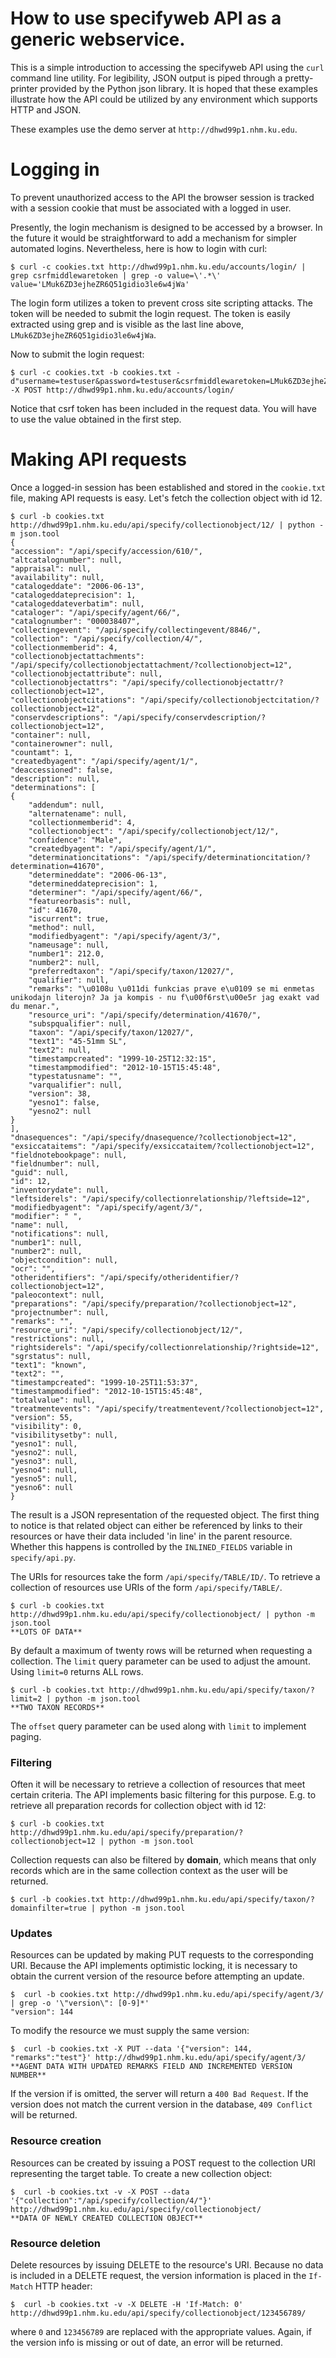 How to use specifyweb API as a generic webservice.
==========

This is a simple introduction to accessing the specifyweb API using
the `curl` command line utility. For legibility, JSON output is piped
through a pretty-printer provided by the Python json library. It is
hoped that these examples illustrate how the API could be utilized by
any environment which supports HTTP and JSON.

These examples use the demo server at `http://dhwd99p1.nhm.ku.edu`.

# Logging in #

To prevent unauthorized access to the API the browser session is
tracked with a session cookie that must be associated with a logged in
user.

Presently, the login mechanism is designed to be accessed by a
browser. In the future it would be straightforward to add a mechanism
for simpler automated logins. Nevertheless, here is how to login with
curl:

    $ curl -c cookies.txt http://dhwd99p1.nhm.ku.edu/accounts/login/ | grep csrfmiddlewaretoken | grep -o value=\'.*\'
    value='LMuk6ZD3ejheZR6Q51gidio3le6w4jWa'

The login form utilizes a token to prevent cross site scripting
attacks. The token will be needed to submit the login request. The
token is easily extracted using grep and is visible as the last line
above, `LMuk6ZD3ejheZR6Q51gidio3le6w4jWa`.

Now to submit the login request:

    $ curl -c cookies.txt -b cookies.txt -d"username=testuser&password=testuser&csrfmiddlewaretoken=LMuk6ZD3ejheZR6Q51gidio3le6w4jWa&this_is_the_login_form=1&next=&collection_id=4" -X POST http://dhwd99p1.nhm.ku.edu/accounts/login/

Notice that csrf token has been included in the request data. You will
have to use the value obtained in the first step.

# Making API requests #

Once a logged-in session has been established and stored in the
`cookie.txt` file, making API requests is easy. Let's fetch the
collection object with id 12.

    $ curl -b cookies.txt http://dhwd99p1.nhm.ku.edu/api/specify/collectionobject/12/ | python -m json.tool
    {
    "accession": "/api/specify/accession/610/",
    "altcatalognumber": null,
    "appraisal": null,
    "availability": null,
    "catalogeddate": "2006-06-13",
    "catalogeddateprecision": 1,
    "catalogeddateverbatim": null,
    "cataloger": "/api/specify/agent/66/",
    "catalognumber": "000038407",
    "collectingevent": "/api/specify/collectingevent/8846/",
    "collection": "/api/specify/collection/4/",
    "collectionmemberid": 4,
    "collectionobjectattachments": "/api/specify/collectionobjectattachment/?collectionobject=12",
    "collectionobjectattribute": null,
    "collectionobjectattrs": "/api/specify/collectionobjectattr/?collectionobject=12",
    "collectionobjectcitations": "/api/specify/collectionobjectcitation/?collectionobject=12",
    "conservdescriptions": "/api/specify/conservdescription/?collectionobject=12",
    "container": null,
    "containerowner": null,
    "countamt": 1,
    "createdbyagent": "/api/specify/agent/1/",
    "deaccessioned": false,
    "description": null,
    "determinations": [
    {
        "addendum": null,
        "alternatename": null,
        "collectionmemberid": 4,
        "collectionobject": "/api/specify/collectionobject/12/",
        "confidence": "Male",
        "createdbyagent": "/api/specify/agent/1/",
        "determinationcitations": "/api/specify/determinationcitation/?determination=41670",
        "determineddate": "2006-06-13",
        "determineddateprecision": 1,
        "determiner": "/api/specify/agent/66/",
        "featureorbasis": null,
        "id": 41670,
        "iscurrent": true,
        "method": null,
        "modifiedbyagent": "/api/specify/agent/3/",
        "nameusage": null,
        "number1": 212.0,
        "number2": null,
        "preferredtaxon": "/api/specify/taxon/12027/",
        "qualifier": null,
        "remarks": "\u0108u \u011di funkcias prave e\u0109 se mi enmetas unikodajn literojn? Ja ja kompis - nu f\u00f6rst\u00e5r jag exakt vad du menar.",
        "resource_uri": "/api/specify/determination/41670/",
        "subspqualifier": null,
        "taxon": "/api/specify/taxon/12027/",
        "text1": "45-51mm SL",
        "text2": null,
        "timestampcreated": "1999-10-25T12:32:15",
        "timestampmodified": "2012-10-15T15:45:48",
        "typestatusname": "",
        "varqualifier": null,
        "version": 38,
        "yesno1": false,
        "yesno2": null
    }
    ],
    "dnasequences": "/api/specify/dnasequence/?collectionobject=12",
    "exsiccataitems": "/api/specify/exsiccataitem/?collectionobject=12",
    "fieldnotebookpage": null,
    "fieldnumber": null,
    "guid": null,
    "id": 12,
    "inventorydate": null,
    "leftsiderels": "/api/specify/collectionrelationship/?leftside=12",
    "modifiedbyagent": "/api/specify/agent/3/",
    "modifier": " ",
    "name": null,
    "notifications": null,
    "number1": null,
    "number2": null,
    "objectcondition": null,
    "ocr": "",
    "otheridentifiers": "/api/specify/otheridentifier/?collectionobject=12",
    "paleocontext": null,
    "preparations": "/api/specify/preparation/?collectionobject=12",
    "projectnumber": null,
    "remarks": "",
    "resource_uri": "/api/specify/collectionobject/12/",
    "restrictions": null,
    "rightsiderels": "/api/specify/collectionrelationship/?rightside=12",
    "sgrstatus": null,
    "text1": "known",
    "text2": "",
    "timestampcreated": "1999-10-25T11:53:37",
    "timestampmodified": "2012-10-15T15:45:48",
    "totalvalue": null,
    "treatmentevents": "/api/specify/treatmentevent/?collectionobject=12",
    "version": 55,
    "visibility": 0,
    "visibilitysetby": null,
    "yesno1": null,
    "yesno2": null,
    "yesno3": null,
    "yesno4": null,
    "yesno5": null,
    "yesno6": null
    }

The result is a JSON representation of the requested object. The first
thing to notice is that related object can either be referenced by
links to their resources or have their data included 'in line' in the
parent resource. Whether this happens is controlled by the
`INLINED_FIELDS` variable in `specify/api.py`.

The URIs for resources take the form `/api/specify/TABLE/ID/`. To
retrieve a collection of resources use URIs of the form
`/api/specify/TABLE/`.


    $ curl -b cookies.txt http://dhwd99p1.nhm.ku.edu/api/specify/collectionobject/ | python -m json.tool
    **LOTS OF DATA**

By default a maximum of twenty rows will be returned when requesting a
collection. The `limit` query parameter can be used to adjust the
amount. Using `limit=0` returns ALL rows.

    $ curl -b cookies.txt http://dhwd99p1.nhm.ku.edu/api/specify/taxon/?limit=2 | python -m json.tool
    **TWO TAXON RECORDS**

The `offset` query parameter can be used along with `limit` to
implement paging.

### Filtering ###

Often it will be necessary to retrieve a collection of resources that
meet certain criteria. The API implements basic filtering for this
purpose. E.g. to retrieve all preparation records for collection
object with id 12:

    $ curl -b cookies.txt http://dhwd99p1.nhm.ku.edu/api/specify/preparation/?collectionobject=12 | python -m json.tool

Collection requests can also be filtered by **domain**, which means
that only records which are in the same collection context as the user
will be returned.

    $ curl -b cookies.txt http://dhwd99p1.nhm.ku.edu/api/specify/taxon/?domainfilter=true | python -m json.tool

### Updates ###

Resources can be updated by making PUT requests to the corresponding
URI. Because the API implements optimistic locking, it is necessary to
obtain the current version of the resource before attempting an
update.

    $  curl -b cookies.txt http://dhwd99p1.nhm.ku.edu/api/specify/agent/3/ | grep -o '\"version\": [0-9]*'
    "version": 144

To modify the resource we must supply the same version:

    $  curl -b cookies.txt -X PUT --data '{"version": 144, "remarks":"test"}' http://dhwd99p1.nhm.ku.edu/api/specify/agent/3/
    **AGENT DATA WITH UPDATED REMARKS FIELD AND INCREMENTED VERSION NUMBER**

If the version if is omitted, the server will return a `400 Bad
Request`. If the version does not match the current version in the
database, `409 Conflict` will be returned.

### Resource creation ###

Resources can be created by issuing a POST request to the collection
URI representing the target table. To create a new collection object:


    $  curl -b cookies.txt -v -X POST --data '{"collection":"/api/specify/collection/4/"}' http://dhwd99p1.nhm.ku.edu/api/specify/collectionobject/
    **DATA OF NEWLY CREATED COLLECTION OBJECT**

### Resource deletion ###

Delete resources by issuing DELETE to the resource's URI. Because no
data is included in a DELETE request, the version information is
placed in the `If-Match` HTTP header:

    $  curl -b cookies.txt -v -X DELETE -H 'If-Match: 0' http://dhwd99p1.nhm.ku.edu/api/specify/collectionobject/123456789/

where `0` and `123456789` are replaced with the appropriate
values. Again, if the version info is missing or out of date, an error
will be returned.


